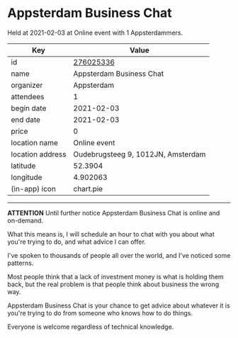 # Appsterdam Business Chat
Held at 2021-02-03 at Online event with 1 Appsterdammers.
        
|Key|Value
|---|---|
|id|[276025336](https://www.meetup.com/appsterdam/events/276025336/)|
|name|Appsterdam Business Chat|
|organizer|Appsterdam|
|attendees|1|
|begin date|2021-02-03|
|end date|2021-02-03|
|price|0|
|location name|Online event|
|location address|Oudebrugsteeg 9, 1012JN, Amsterdam|
|latitude|52.3904|
|longitude|4.902063|
|(in-app) icon|chart.pie|

---

**ATTENTION** Until further notice Appsterdam Business Chat is online and on-demand.

What this means is, I will schedule an hour to chat with you about what you're trying to do, and what advice I can offer.

I've spoken to thousands of people all over the world, and I've noticed some patterns.

Most people think that a lack of investment money is what is holding them back, but the real problem is that people think about business the wrong way.

Appsterdam Business Chat is your chance to get advice about whatever it is you're trying to do from someone who knows how to do things.

Everyone is welcome regardless of technical knowledge.


